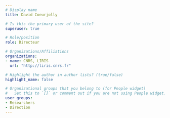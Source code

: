```yaml
---
# Display name
title: David Coeurjolly

# Is this the primary user of the site?
superuser: true

# Role/position
role: Directeur

# Organizations/Affiliations
organizations:
- name: CNRS, LIRIS
  url: "http://liris.cnrs.fr"

# Highlight the author in author lists? (true/false)
highlight_name: false

# Organizational groups that you belong to (for People widget)
#   Set this to `[]` or comment out if you are not using People widget.
user_groups:
- Researchers
- Direction
---
```

